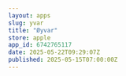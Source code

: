 ```yaml
---
layout: apps
slug: yvar
title: "Øyvar"
store: apple
app_id: 6742765117
date: 2025-05-22T09:29:07Z
published: 2025-05-15T07:00:00Z
---
```

